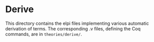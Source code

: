 # Derive

This directory contains the elpi files implementing various automatic derivation of terms.
The corresponding .v files, defining the Coq commands, are in `theories/derive/`.
